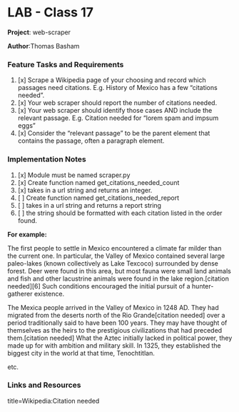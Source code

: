 # LAB - Class 17
**Project**: web-scraper

**Author**:Thomas Basham

### Feature Tasks and Requirements

1. [x] Scrape a Wikipedia page of your choosing and record which passages need citations.
E.g. History of Mexico has a few “citations needed”.
2. [x] Your web scraper should report the number of citations needed.
3. [x] Your web scraper should identify those cases AND include the relevant passage. E.g. Citation needed for “lorem spam and impsum eggs”
4. [x] Consider the “relevant passage” to be the parent element that contains the passage, often a paragraph element.

### Implementation Notes

1. [x] Module must be named scraper.py
2. [x] Create function named get_citations_needed_count
3. [x] takes in a url string and returns an integer.
4. [ ] Create function named get_citations_needed_report
5. [ ] takes in a url string and returns a report string
6. [ ] the string should be formatted with each citation listed in the order found.

**For example:**

The first people to settle in Mexico encountered a climate far milder than the current one. In particular, the Valley of Mexico contained several large paleo-lakes (known collectively as Lake Texcoco) surrounded by dense forest. Deer were found in this area, but most fauna were small land animals and fish and other lacustrine animals were found in the lake region.[citation needed][6] Such conditions encouraged the initial pursuit of a hunter-gatherer existence.

The Mexica people arrived in the Valley of Mexico in 1248 AD. They had migrated from the deserts north of the Rio Grande[citation needed] over a period traditionally said to have been 100 years. They may have thought of themselves as the heirs to the prestigious civilizations that had preceded them.[citation needed] What the Aztec initially lacked in political power, they made up for with ambition and military skill. In 1325, they established the biggest city in the world at that time, Tenochtitlan.

etc.


### Links and Resources

[]()
[]()




title=Wikipedia:Citation needed


